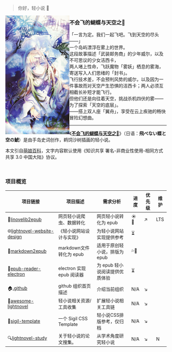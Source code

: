 > 你好，轻小说 👋

<!--

**Here are some ideas to get you started:**

🙋‍♀️ A short introduction - what is your organization all about?
🌈 Contribution guidelines - how can the community get involved?
👩‍💻 Useful resources - where can the community find your docs? Is there anything else the community should know?
🍿 Fun facts - what does your team eat for breakfast?
🧙 Remember, you can do mighty things with the power of [Markdown](https://docs.github.com/github/writing-on-github/getting-started-with-writing-and-formatting-on-github/basic-writing-and-formatting-syntax)
-->

<img src="https://github.com/lightnovel-center/.github/blob/main/profile/assets/jessica-1.jpeg" align="left" width="200px"/>

### 不会飞的蝴蝶与天空之𩾇

<p>
「一言为定。我们一起飞吧。飞到天空的尽头——」<br>
一个岛屿漂浮在雾上的世界。<br>
这段故事描述「武装邮务商」的少年威尔，以及不可思议的少女洁西卡，<br>
两人堵上性命，飞跃魔物「雾妖」栖息的雾海，寄送写入人们思绪的「封书」。<br>
飞行技术差，不会预判风势的威尔，以及因为一件事故而对天空产生恐惧的洁西卡；两人必须互相截长补短才能飞行。<br>
但他们还是向往着天空，挑战杀机四伏的雾——为了探索「天空的底层」。<br>
——搭上双人座「翼舟」，享受在云上疾驰的畅快冒险幻想曲。<br>
</p>

---

《[**不会飞的蝴蝶与天空之𩾇**](https://zh.moegirl.org.cn/%E4%B8%8D%E4%BC%9A%E9%A3%9E%E7%9A%84%E8%9D%B4%E8%9D%B6%E4%B8%8E%E5%A4%A9%E7%A9%BA%E4%B9%8B%F0%A9%BE%87)》（日语：**飛べない蝶と空の鯱**）是由手岛史词创作，鹈饲沙树插画的轻小说。

本文引自[萌娘百科](https://zh.moegirl.org.cn)，文字内容默认使用《知识共享 署名-非商业性使用-相同方式共享 3.0 中国大陆》协议。

<br clear="left"/>

### 项目概览

| 项目链接                                                                                          | 项目描述                  | 需求分析               | 进度    | 优先级 | 维护  |
|-----------------------------------------------------------------------------------------------|-----------------------|--------------------|-------|---|-----|
| 🔄[linovelib2epub](https://github.com/lightnovel-center/linovelib2epub)                       | 网页轻小说爬虫、数据转化          | 网页轻小说转化为 epub      | ☀️ 🌳 | ↗️ | LTS |
| 🌐[lightnovel-website-design](https://github.com/lightnovel-center/lightnovel-website-design) | 《轻小说网站设计与实现》          | 为轻小说网站实现提供参考       | ⏳     |   |
| 🔄[markdown2epub](https://github.com/lightnovel-center/markdown2epub)                         | markdown文件转化为 epub    | 适用于原创轻小说，排版为 epub  | 💦🌱  |   |
| 📖[epub-reader-electron](https://github.com/lightnovel-center/epub-reader-electron)           | electron 实现 epub 阅读器  | 为 epub 轻小说阅读提供优质体验 | ⏳     |   |
| 🏠[.github](https://github.com/lightnovel-center/.github)                                     | github 组织首页描述         | 介绍当前组织             | N/A   | ↘️  |     |
| 🔨[awesome-lightnovel](https://github.com/lightnovel-center/awesome-lightnovel)               | 轻小说相关资源/工具收集          | 扩展轻小说相关工具链         | N/A   | ↘️ |     |
| 🔨[sigil-template](https://github.com/lightnovel-center/sigil-template)                       | 一个 Sigil CSS Template | 轻小说CSS排版参考，仅归档     | N/A   | ↘️ |     |
| 🔍[lightnovel-study](https://github.com/lightnovel-center/lightnovel-study) | 关于轻小说的论文搜集。| 从学术角度研究轻小说| N/A| ↘️ | N |
